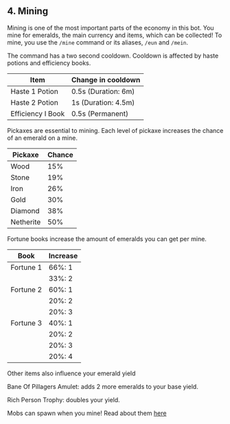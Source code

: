## 4. Mining

Mining is one of the most important parts of the economy in this bot. You mine for emeralds, the main currency and items, which can be collected! To mine, you use the `/mine` command or its aliases, `/eun` and `/mein`. 

The command has a two second cooldown. Cooldown is affected by haste potions and efficiency books. 

|      Item           | Change in cooldown |
|---------------------|--------------------|
| Haste 1 Potion      | 0.5s (Duration: 6m)|
| Haste 2 Potion      | 1s (Duration: 4.5m)|
| Efficiency I Book   | 0.5s (Permanent)   |

Pickaxes are essential to mining. Each level of pickaxe increases the chance of an emerald on a mine.

| Pickaxe   | Chance |
|-----------|--------|
| Wood      |  15%   |
| Stone     |  19%   |
| Iron      |  26%   |
| Gold      |  30%   |
| Diamond   |  38%   |
| Netherite |  50%   |

Fortune books increase the amount of emeralds you can get per mine.

| Book  | Increase |
|-------|----------|
| Fortune 1| 66%: 1   |
|       | 33%: 2   |
| Fortune 2| 60%: 1   |
|       | 20%: 2   |
|       | 20%: 3   |
| Fortune 3| 40%: 1   |
|       | 20%: 2   |
|       | 20%: 3   |
|       | 20%: 4   |

Other items also influence your emerald yield

Bane Of Pillagers Amulet: adds 2 more emeralds to your base yield.

Rich Person Trophy: doubles your yield.

Mobs can spawn when you mine! Read about them [here](mobs.md) 
